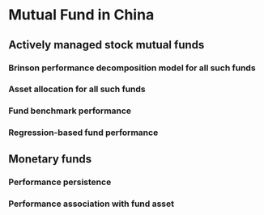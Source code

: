 # Mutual Fund in China

## Actively managed stock mutual funds
### Brinson performance decomposition model for all such funds
### Asset allocation for all such funds
### Fund benchmark performance
### Regression-based fund performance

## Monetary funds
### Performance persistence
### Performance association with fund asset


